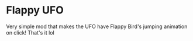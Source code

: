 # Flappy UFO

Very simple mod that makes the UFO have Flappy Bird's jumping animation on click!
That's it lol